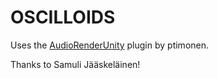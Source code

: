 # OSCILLOIDS

Uses the [AudioRenderUnity](https://github.com/ptimonen/AudioRenderUnity) plugin by ptimonen.

Thanks to Samuli Jääskeläinen!